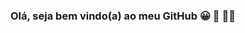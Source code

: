 ### Olá, seja bem vindo(a) ao meu GitHub 😀 🖖 🧑‍💻

<!--
**leandrosouza10/leandrosouza10** is a ✨ _special_ ✨ repository because its `README.md` (this file) appears on your GitHub profile.



